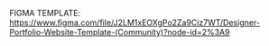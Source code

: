 FIGMA TEMPLATE: https://www.figma.com/file/J2LM1xEOXgPo2Za9Ciz7WT/Designer-Portfolio-Website-Template-(Community)?node-id=2%3A9